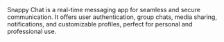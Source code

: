 Snappy Chat is a real-time messaging app for seamless and secure communication. It offers user authentication, group chats, media sharing, notifications, and customizable profiles, perfect for personal and professional use.